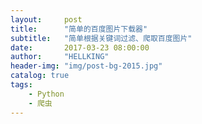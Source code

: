 ```yaml
---
layout:     post
title:      "简单的百度图片下载器"
subtitle:   "简单根据关键词过滤、爬取百度图片"
date:       2017-03-23 08:00:00
author:     "HELLKING"
header-img: "img/post-bg-2015.jpg"
catalog: true
tags:
    - Python
    - 爬虫
---
```

